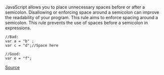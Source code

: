 JavaScript allows you to place unnecessary spaces before or after a semicolon.
Disallowing or enforcing space around a semicolon can improve the readability of your program.
This rule aims to enforce spacing around a semicolon. This rule prevents the use of spaces before a semicolon in expressions.

```
//Bad:
var a = "b" ;
var c = "d";//Space here

//Good:
var e = "f";

```

[Source](http://eslint.org/docs/rules/semi-spacing)
